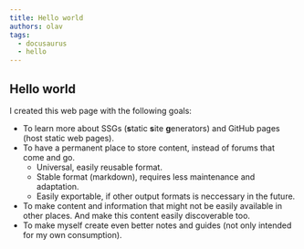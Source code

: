 ```yaml
---
title: Hello world
authors: olav
tags:
  - docusaurus
  - hello
---
```


## Hello world

I created this web page with the following goals:

* To learn more about SSGs (**s**tatic **s**ite **g**enerators) and GitHub pages (host static web pages).
* To have a permanent place to store content, instead of forums that come and go.
  * Universal, easily reusable format.
  * Stable format (markdown), requires less maintenance and adaptation.
  * Easily exportable, if other output formats is neccessary in the future.
* To make content and information that might not be easily available in other places. And make this content easily discoverable too.
* To make myself create even better notes and guides (not only intended for my own consumption).
